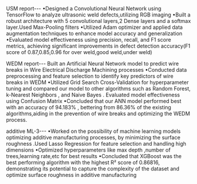 USM report---
•Designed a Convolutional Neural Network using TensorFlow to analyze ultrasonic weld defects,utilizing RGB imaging
•Built a robust architecture with 5 convolutional layers,2 Dense layers and a softmax layer.Used Max-Pooling filters
•Utilized Adam optimizer and applied data augmentation techniques to enhance model accuracy and generalization
•Evaluated model effectiveness using precision, recall, and F1 score metrics, achieving significant improvements in
defect detection accuracy(F1 score of 0.87,0.85,0.96 for over weld,good weld,under weld)


WEDM report---
Built an Artificial Neural Network model to predict wire breaks in Wire Electrical Discharge Machining processes
•Conducted data preprocessing and feature selection to identify key predictors of wire breaks in WEDM
•Utilized Grid Search Cross-Validation for hyperparameter tuning and compared our model to other algorithms such
as Random Forest, k-Nearest Neighbors , and Naive Bayes . Evaluated model effectiveness using Confusion Matrix
•Concluded that our ANN model performed best with an accuracy of 94.183% , bettering from 86.36% of the existing
algorithms,aiding in the prevention of wire breaks and optimizing the WEDM process.

additive ML-3---
•Worked on the possibility of machine learning models optimizing additive manufacturing processes, by
minimizing the surface roughness .Used Lasso Regression for feature selection and handling high dimensions
•Optimized hyperparameters like max depth ,number of trees,learning rate,etc for best results
•Concluded that XGBoost was the best performing algorithm with the highest R² score of 0.86816, demonstrating its
 potential to capture the complexity of the dataset and optimize surface roughness in additive manufacturing

